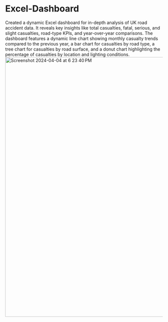 # Excel-Dashboard
Created a dynamic Excel dashboard for in-depth analysis of UK road accident data. It reveals key insights like total casualties, fatal, serious, and slight casualties, road-type KPIs, and year-over-year comparisons. The dashboard features a dynamic line chart showing monthly casualty trends compared to the previous year, a bar chart for casualties by road type, a tree chart for casualties by road surface, and a donut chart highlighting the percentage of casualties by location and lighting conditions.
<img width="831" alt="Screenshot 2024-04-04 at 6 23 40 PM" src="https://github.com/PoojaJukanti/Excel-Dashboard/assets/153503928/79aefcef-8690-42a8-8e99-81a35e3de4a6">
